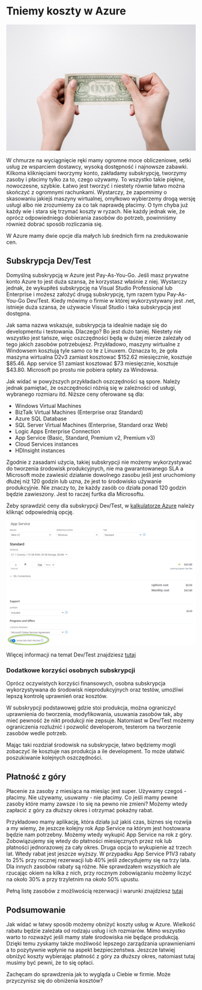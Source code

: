 # Tniemy koszty w Azure

![money](/images/money.jpg)

W chmurze na wyciągnięcie ręki mamy ogromne moce obliczeniowe, setki usług ze wsparciem dostawcy, wysoką dostępność i najnowsze zabawki. Kilkoma kliknięciami tworzymy konto, zakładamy subskrypcję, tworzymy zasoby i płacimy tylko za to, czego używamy. To wszystko takie piękne, nowoczesne, szybkie. Łatwo jest tworzyć i niestety równie łatwo można skończyć z ogromnymi rachunkami. Wystarczy, że zapomnimy o skasowaniu jakiejś maszyny wirtualnej, omyłkowo wybierzemy drogą wersję usługi albo nie zrozumiemy za co tak naprawdę płacimy. O tym chyba już każdy wie i stara się trzymać koszty w ryzach. Nie każdy jednak wie, że oprócz odpowiedniego dobierania zasobów do potrzeb, powinniśmy również dobrać sposób rozliczania się. 

W Azure mamy dwie opcje dla małych lub średnich firm na zredukowanie cen.

## Subskrypcja Dev/Test

Domyślną subskrypcją w Azure jest Pay-As-You-Go. Jeśli masz prywatne konto Azure to jest duża szansa, że korzystasz właśnie z niej. Wystarczy jednak, że wykupiłeś subskrypcję na Visual Studio Professional lub Enterprise i możesz założyć drugą subskrypcję, tym razem typu Pay-As-You-Go Dev/Test. Kiedy mówimy o firmie w której wykorzystywany jest .net, istnieje duża szansa, że używacie Visual Studio i taka subskrypcja jest dostępna.

Jak sama nazwa wskazuje, subskrypcja ta idealnie nadaje się do developmentu i testowania. Dlaczego? Bo jest dużo taniej. Niestety nie wszystko jest tańsze, więc oszczędności będą w dużej mierze zależały od tego jakich zasobów potrzebujesz. Przykładowo, maszyny wirtualne z Windowsem kosztują tyle samo co te z Linuxem. Oznacza to, że goła maszyna wirtualna D2v3 zamiast kosztować $152.62 miesięcznie, kosztuje $85.46. App service S1 zamiast kosztować $73 miesięcznie, kosztuje $43.80. Microsoft po prostu nie pobiera opłaty za Windowsa.

Jak widać w powyższych przykładach oszczędności są spore. Należy jednak pamiętać, że oszczędności różnią się w zależności od usługi, wybranego rozmiaru itd. Niższe ceny oferowane są dla:
 - Windows Virtual Machines
 - BizTalk Virtual Machines (Enterprise oraz Standard)
 - Azure SQL Database
 - SQL Server Virtual Machines (Enterprise, Standard oraz Web)
 - Logic Apps Enterprise Connection
 - App Service (Basic, Standard, Premium v2, Premium v3)
 - Cloud Services instances
 - HDInsight instances

Zgodnie z zasadami użycia, takiej subskrypcji nie możemy wykorzystywać do tworzenia środowisk produkcyjnych, nie ma gwarantowanego SLA a Microsoft może zawiesić działanie dowolnego zasobu jeśli jest uruchomiony dłużej niż 120 godzin lub uzna, że jest to środowisko używanie produkcyjnie. Nie znaczy to, że każdy zasób co działa ponad 120 godzin będzie zawieszony. Jest to raczej furtka dla Microsoftu.

Żeby sprawdzić ceny dla subskrypcji Dev/Test, w [kalkulatorze Azure](https://azure.microsoft.com/en-us/pricing/calculator/) należy kliknąć odpowiednią opcję.

![calculator](/images/dev-test-pricing.png)

Więcej informacji na temat Dev/Test znajdziesz [tutaj](https://azure.microsoft.com/en-gb/offers/ms-azr-0023p/)

### Dodatkowe korzyści osobnych subskrypcji

Oprócz oczywistych korzyści finansowych, osobna subskrypcja wykorzystywana do środowisk nieprodukcyjnych oraz testów, umożliwi lepszą kontrolę uprawnień oraz kosztów. 

W subskrypcji podstawowej gdzie stoi produkcja, można ograniczyć uprawnienia do tworzenia, modyfikowania, usuwania zasobów tak, aby mieć pewność że nikt produkcji nie zepsuje. Natomiast w Dev/Test możemy ograniczenia rozluźnić i pozwolić developerom, testerom na tworzenie zasobów wedle potrzeb.

Mając taki rozdział środowisk na subskrypcje, łatwo będziemy mogli zobaczyć ile kosztuje nas produkcja a ile development. To może ułatwić poszukiwanie kolejnych oszczędności.


## Płatność z góry

Płacenie za zasoby z miesiąca na miesiąc jest super. Używamy czegoś - płacimy. Nie używamy, usuwamy - nie płacimy. Co jeśli mamy pewne zasoby które mamy zawsze i to się na pewno nie zmieni? Możemy wtedy zapłacić z góry za dłuższy okres i otrzymać pokaźny rabat.

Przykładowo mamy aplikację, która działa już jakiś czas, biznes się rozwija a my wiemy, że jeszcze kolejny rok App Service na którym jest hostowana będzie nam potrzebny. Możemy wtedy wykupić App Service na rok z góry. Zobowiązujemy się wtedy do płatności miesięcznych przez rok lub płatności jednorazowej za cały okres. Druga opcja to wykupienie aż trzech lat. Wtedy rabat jest jeszcze wyższy. W przypadku App Service P1V3 rabaty to 25% przy rocznej rezerwacji lub 40% jeśli zdecydujemy się na trzy lata. Dla innych zasobów rabaty są różne. Nie sprawdzałem wszystkich ale rzucając okiem na kilka z nich, przy rocznym zobowiązaniu możemy liczyć na około 30% a przy trzyletnim na około 50% upustu.

Pełną listę zasobów z możliwością rezerwacji i warunki znajdziesz [tutaj](https://docs.microsoft.com/en-us/azure/cost-management-billing/reservations/prepare-buy-reservation?toc=/azure/cost-management-billing/reservations/toc.json)

## Podsumowanie

Jak widać w łatwy sposób możemy obniżyć koszty usług w Azure. Wielkość rabatu będzie zależała od rodzaju usług i ich rozmiarów. Mimo wszystko warto to rozważyć jeśli mamy stałe środowiska nie będące produkcją. Dzięki temu zyskamy także możliwość lepszego zarządzania uprawnieniami a to pozytywnie wpłynie na aspekt bezpieczeństwa.
Jeszcze łatwiej obniżyć koszty wybierając płatność z góry za dłuższy okres, natomiast tutaj musimy być pewni, że to się opłaci.

Zachęcam do sprawdzenia jak to wygląda u Ciebie w firmie. Może przyczynisz się do obniżenia kosztów?